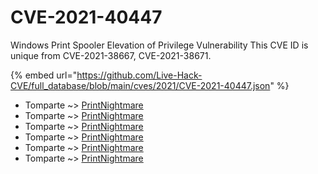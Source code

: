 # CVE-2021-40447

Windows Print Spooler Elevation of Privilege Vulnerability This CVE ID is unique from CVE-2021-38667, CVE-2021-38671.

{% embed url="https://github.com/Live-Hack-CVE/full_database/blob/main/cves/2021/CVE-2021-40447.json" %}


* Tomparte ~> [PrintNightmare](https://www.alice-snow.ru/2021/database/cve-2021-40447/printnightmare-tomparte)
* Tomparte ~> [PrintNightmare](https://www.alice-snow.ru/2021/database/cve-2021-40447/printnightmare-tomparte)
* Tomparte ~> [PrintNightmare](https://www.alice-snow.ru/2021/database/cve-2021-40447/printnightmare-tomparte)
* Tomparte ~> [PrintNightmare](https://www.alice-snow.ru/2021/database/cve-2021-40447/printnightmare-tomparte)
* Tomparte ~> [PrintNightmare](https://www.alice-snow.ru/2021/database/cve-2021-40447/printnightmare-tomparte)
* Tomparte ~> [PrintNightmare](https://www.alice-snow.ru/2021/database/cve-2021-40447/printnightmare-tomparte)